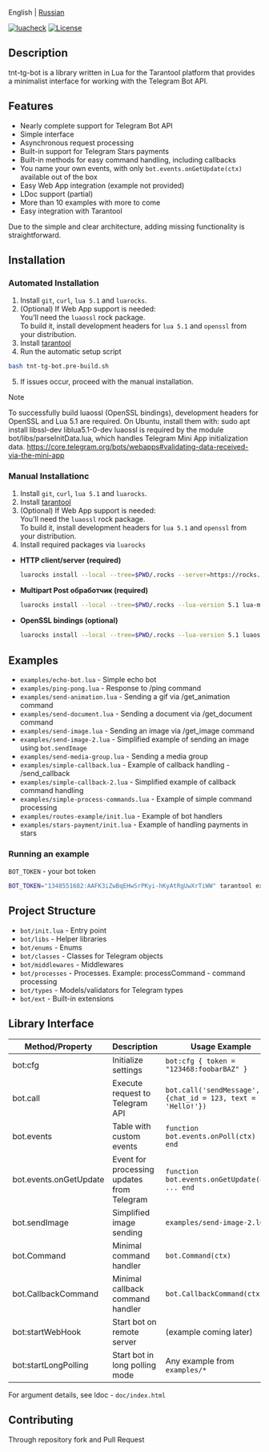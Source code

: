 English | [Russian](README.md)

[![luacheck](https://github.com/uriid1/tnt-tg-bot/actions/workflows/luacheck.yml/badge.svg?branch=master)](https://github.com/uriid1/tnt-tg-bot/actions/workflows/luacheck.yml)
[![License](https://img.shields.io/badge/License-MIT-brightgreen.svg)](LICENSE)

## Description
tnt-tg-bot is a library written in Lua for the Tarantool platform that provides a minimalist interface for working with the Telegram Bot API.

## Features
  + Nearly complete support for Telegram Bot API
  + Simple interface
  + Asynchronous request processing
  + Built-in support for Telegram Stars payments
  + Built-in methods for easy command handling, including callbacks
  + You name your own events, with only `bot.events.onGetUpdate(ctx)` available out of the box
  + Easy Web App integration (example not provided)
  + LDoc support (partial)
  + More than 10 examples with more to come
  + Easy integration with Tarantool

Due to the simple and clear architecture, adding missing functionality is straightforward.

## Installation

### Automated Installation
1. Install `git`, `curl`, `lua 5.1` and `luarocks`.
2. (Optional) If Web App support is needed: </br>
    You’ll need the `luaossl` rock package. </br>
    To build it, install development headers for `lua 5.1` and `openssl` from your distribution.
2. Install [tarantool](https://www.tarantool.io/en/download/os-installation)
3. Run the automatic setup script
```bash
bash tnt-tg-bot.pre-build.sh
```
5. If issues occur, proceed with the manual installation.

> [!NOTE]
> To successfully build luaossl (OpenSSL bindings), development headers for OpenSSL and Lua 5.1 are required.
> On Ubuntu, install them with:
> sudo apt install libssl-dev liblua5.1-0-dev
> luaossl is required by the module bot/libs/parseInitData.lua, which handles Telegram Mini App initialization data.
> https://core.telegram.org/bots/webapps#validating-data-received-via-the-mini-app

### Manual Installationc
1. Install `git`, `curl`, `lua 5.1` and `luarocks`.
2. Install [tarantool](https://www.tarantool.io/en/download/os-installation)
3. (Optional) If Web App support is needed: </br>
    You’ll need the `luaossl` rock package. </br>
    To build it, install development headers for `lua 5.1` and `openssl` from your distribution.
4. Install required packages via `luarocks`
  + **HTTP client/server (required)**
    ```bash
    luarocks install --local --tree=$PWD/.rocks --server=https://rocks.tarantool.org/ http
    ```
  + **Multipart Post обработчик (required)**
    ```bash
    luarocks install --local --tree=$PWD/.rocks --lua-version 5.1 lua-multipart-post 1.0-0
    ```
  + **OpenSSL bindings (optional)**
    ```bash
    luarocks install --local --tree=$PWD/.rocks --lua-version 5.1 luaossl
    ```

## Examples
  + `examples/echo-bot.lua` - Simple echo bot
  + `examples/ping-pong.lua` - Response to /ping command
  + `examples/send-animation.lua` - Sending a gif via /get_animation command
  + `examples/send-document.lua` - Sending a document via /get_document command
  + `examples/send-image.lua` - Sending an image via /get_image command
  + `examples/send-image-2.lua` - Simplified example of sending an image using `bot.sendImage`
  + `examples/send-media-group.lua` - Sending a media group
  + `examples/simple-callback.lua` - Example of callback handling - /send_callback
  + `examples/simple-callback-2.lua` - Simplified example of callback command handling
  + `examples/simple-process-commands.lua` - Example of simple command processing
  + `examples/routes-example/init.lua` - Example of bot handlers
  + `examples/stars-payment/init.lua` - Example of handling payments in stars

### Running an example
`BOT_TOKEN` - your bot token
```bash
BOT_TOKEN="1348551682:AAFK3iZwBqEHwSrPKyi-hKyAtRgUwXrTiWW" tarantool examples/echo-bot.lua
```

## Project Structure
  + `bot/init.lua` - Entry point
  + `bot/libs` - Helper libraries
  + `bot/enums` - Enums
  + `bot/classes` - Classes for Telegram objects
  + `bot/middlewares` - Middlewares
  + `bot/processes` - Processes. Example: processCommand - command processing
  + `bot/types` - Models/validators for Telegram types
  + `bot/ext` - Built-in extensions

## Library Interface

| Method/Property | Description | Usage Example |
|---------------|---------|---------------------|
| bot:cfg | Initialize settings | `bot:cfg { token = "123468:foobarBAZ" }` |
| bot.call | Execute request to Telegram API | `bot.call('sendMessage', {chat_id = 123, text = 'Hello!'})` |
| bot.events | Table with custom events | `function bot.events.onPoll(ctx) ... end` |
| bot.events.onGetUpdate | Event for processing updates from Telegram | `function bot.events.onGetUpdate(ctx) ... end` |
| bot.sendImage | Simplified image sending | `examples/send-image-2.lua`  |
| bot.Command | Minimal command handler | `bot.Command(ctx)` |
| bot.CallbackCommand | Minimal callback command handler | `bot.CallbackCommand(ctx)`
| bot:startWebHook | Start bot on remote server | (example coming later) |
| bot:startLongPolling | Start bot in long polling mode | Any example from `examples/*` |

For argument details, see ldoc - `doc/index.html`

## Contributing
Through repository fork and Pull Request
